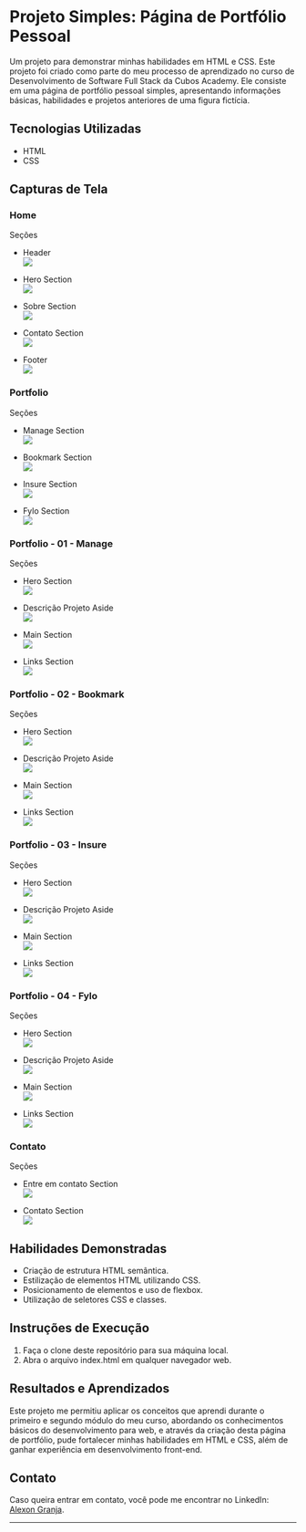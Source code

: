 # Projeto Simples: Página de Portfólio Pessoal

Um projeto para demonstrar minhas habilidades em HTML e CSS. Este projeto foi criado como parte do meu processo de aprendizado no curso de Desenvolvimento de Software Full Stack da Cubos Academy. Ele consiste em uma página de portfólio pessoal simples, apresentando informações básicas, habilidades e projetos anteriores de uma figura fictícia.

## Tecnologias Utilizadas

- HTML
- CSS

## Capturas de Tela

### Home

Seções

- Header <br> ![](https://i.imgur.com/Vwj9U0y.png)

- Hero Section <br> ![](https://i.imgur.com/tjYO6R6.png)

- Sobre Section <br> ![](https://i.imgur.com/KHPaEWW.png)

- Contato Section <br> ![](https://i.imgur.com/e88URFi.png)

- Footer <br> ![](https://i.imgur.com/P06m37L.png)

### Portfolio

Seções

- Manage Section <br> ![](https://i.imgur.com/jHweGIb.png)

- Bookmark Section <br> ![](https://i.imgur.com/uTpctrq.png)

- Insure Section <br> ![](https://i.imgur.com/BsAWB7m.png)

- Fylo Section <br> ![](https://i.imgur.com/W9s2afk.png)

### Portfolio - 01 - Manage

Seções

- Hero Section <br> ![](https://i.imgur.com/JYY2lNG.png)

- Descrição Projeto Aside <br> ![](https://i.imgur.com/uEgRim6.png)

- Main Section <br> ![](https://i.imgur.com/O1JyZtK.png)

- Links Section <br> ![](https://i.imgur.com/zGJMDOE.png)

### Portfolio - 02 - Bookmark

Seções

- Hero Section <br> ![](https://i.imgur.com/ag3Madi.png)

- Descrição Projeto Aside <br> ![](https://i.imgur.com/JDvgptu.png)

- Main Section <br> ![](https://i.imgur.com/T41K6z3.png)

- Links Section <br> ![](https://i.imgur.com/UpCLzFL.png)

### Portfolio - 03 - Insure

Seções

- Hero Section <br> ![](https://i.imgur.com/yJMQ0iJ.png)

- Descrição Projeto Aside <br> ![](https://i.imgur.com/zofNYva.png)

- Main Section <br> ![](https://i.imgur.com/BMMJXlz.png)

- Links Section <br> ![](https://i.imgur.com/9fYN4lI.png)

### Portfolio - 04 - Fylo

Seções

- Hero Section <br> ![](https://i.imgur.com/7IcYjiF.png)

- Descrição Projeto Aside <br> ![](https://i.imgur.com/fKuRKYX.png)

- Main Section <br> ![](https://i.imgur.com/MQC6y17.png)

- Links Section <br> ![](https://i.imgur.com/3WGHl8V.png)

### Contato

Seções

- Entre em contato Section <br> ![](https://i.imgur.com/4GLs5Iw.png)

- Contato Section <br> ![](https://i.imgur.com/VvO2m7w.png)

## Habilidades Demonstradas

- Criação de estrutura HTML semântica.
- Estilização de elementos HTML utilizando CSS.
- Posicionamento de elementos e uso de flexbox.
- Utilização de seletores CSS e classes.

## Instruções de Execução

1. Faça o clone deste repositório para sua máquina local.
2. Abra o arquivo index.html em qualquer navegador web.

## Resultados e Aprendizados

Este projeto me permitiu aplicar os conceitos que aprendi durante o primeiro e segundo módulo do meu curso, abordando os conhecimentos básicos do desenvolvimento para web, e através da criação desta página de portfólio, pude fortalecer minhas habilidades em HTML e CSS, além de ganhar experiência em desenvolvimento front-end.

## Contato

Caso queira entrar em contato, você pode me encontrar no LinkedIn: [Alexon Granja](https://www.linkedin.com/in/alexongranja/).

---
